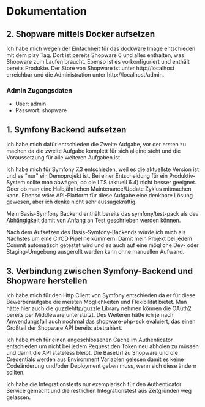 # Dokumentation

## 2. Shopware mittels Docker aufsetzen

Ich habe mich wegen der Einfachheit für das dockware Image entschieden mit dem play Tag. 
Dort ist bereits Shopware 6 und alles enthalten, was Shopware zum Laufen braucht. 
Ebenso ist es vorkonfiguriert und enthält bereits Produkte.
Der Store von Shopware ist unter http://localhost erreichbar und die Administration unter http://localhost/admin. 

### Admin Zugangsdaten
- User: admin
- Passwort: shopware


## 1. Symfony Backend aufsetzen

Ich habe mich dafür entschieden die Zweite Aufgabe, vor der ersten zu machen da die zweite Aufgabe komplett für sich alleine steht und die Voraussetzung für alle weiteren Aufgaben ist.

Ich habe mich für Symfony 7.3 entschieden, weil es die aktuellste Version ist und es "nur" ein Demoprojekt ist.
Bei einer Entscheidung für ein Produktiv-System sollte man abwägen, ob die LTS (aktuell 6.4) nicht besser geeignet. 
Oder ob man eine Halbjährlichen Maintenance/Update Zyklus mitmachen kann. 
Ebenso wäre API-Platform für diese Aufgabe eine denkbare Lösung gewesen, aber ich denke nicht sehr aussagekräftig.

Mein Basis-Symfony Backend enthält bereits das symfony/test-pack als dev Abhängigkeit damit von Anfang an Test geschrieben werden können.

Nach dem Aufsetzen des Basis-Symfony-Backends würde ich mich als Nächstes um eine CI/CD Pipeline kümmern. 
Damit mein Projekt bei jedem Commit automatisch getestet wird und es auch auf eine mögliche Dev- oder Staging-Umgebung ausgerollt werden kann ohne manuellen Aufwand. 

## 3. Verbindung zwischen Symfony-Backend und Shopware herstellen

Ich habe mich für den Http Client von Symfony entschieden da er für diese Bewerberaufgabe die meisten Möglichkeiten und Flexibilität bietet.
Man hätte hier auch die guzzlehttp/guzzle Library nehmen können die OAuth2 bereits per Middleware unterstützt. 
Des Weiteren hätte ich je nach Anwendungsfall auch nochmal das shopware-php-sdk evaluiert, das einen Großteil der Shopware API bereits abstrahiert.

Ich habe mich für einen angeschlossenen Cache im Authenticator entschieden um nicht bei jedem Request den Token neu abholen zu müssen und damit die API stateless bleibt.
Die BaseUrl zu Shopware und die Credentials werden aus Environment Variablen gelesen damit es keine Codeänderung und/oder Deployment geben muss, wenn sich diese ändern sollten.

Ich habe die Integrationstests nur exemplarisch für den Authenticator Service gemacht und die restlichen Integrationstest aus Zeitgründen weg gelassen.
